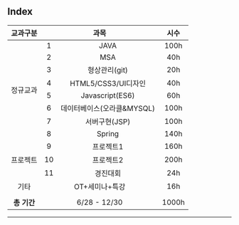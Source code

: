 ## Index


<table align="center">
	<thead><tr>
		<th>교과구분</th>	      	<th colspan="2">과목</th>			<th>시수</th></tr>
	</thead>
	<tbody align="center"><tr>
		<td rowspan="8">정규교과</td> 	<td>1</td>  <td>JAVA</td> 			<td>100h</td></tr><tr>
						<td>2</td>  <td>MSA</td> 			<td>40h</td></tr><tr>
						<td>3</td>  <td>형상관리(git)</td> 		<td>20h</td></tr><tr>
						<td>4</td>  <td>HTML5/CSS3/UI디자인</td> 	<td>40h</td></tr><tr>
						<td>5</td>  <td>Javascript(ES6)</td> 		<td>60h</td></tr><tr>
						<td>6</td>  <td>데이터베이스(오라클&MYSQL)</td> 	<td>100h</td></tr><tr>
						<td>7</td>  <td>서버구현(JSP)</td>		<td>100h</td></tr><tr>
						<td>8</td>  <td>Spring</td> 			<td>140h</td></tr><tr>
		<td rowspan="3">프로젝트</td>	<td>9</td>  <td>프로젝트1</td> 			<td>160h</td></tr><tr>
						<td>10</td> <td>프로젝트2</td> 			<td>200h</td></tr><tr>
						<td>11</td> <td>경진대회</td>			<td>24h</td></tr><tr>
		<td>기타</td>			<td colspan="2">OT+세미나+특강</td>		<td>16h</td></tr><tr></tr><td colspan="4"> </td><tr>
		<td><b>총 기간</b></td>		<td colspan="2">6/28 - 12/30</td>		<td>1000h</td></tr>
	</tbody>
</table>
<hr>

